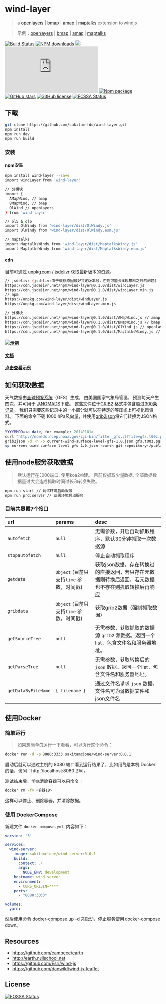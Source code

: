 # wind-layer

> a [openlayers](http://openlayers.org) | [bmap](https://map.baidu.com/) | [amap](https://ditu.amap.com/) | [maptalks](https://maptalks.org/) extension to windjs

> 示例：[openlayers](//sakitam-fdd.github.io/wind-layer/examples/index.html) |
 [bmap](//sakitam-fdd.github.io/wind-layer/examples/baidu.html) |
  [amap](//sakitam-fdd.github.io/wind-layer/examples/amap.html) | 
  [maptalks](//sakitam-fdd.github.io/wind-layer/examples/maptalks.html)

[![Build Status](https://travis-ci.org/sakitam-fdd/wind-layer.svg?branch=master)](https://www.travis-ci.org/sakitam-fdd/wind-layer)
[![NPM downloads](https://img.shields.io/npm/dm/wind-layer.svg)](https://npmjs.org/package/wind-layer)
[![](https://data.jsdelivr.com/v1/package/npm/wind-layer/badge)](https://www.jsdelivr.com/package/npm/wind-layer)
![JS gzip size](http://img.badgesize.io/https://unpkg.com/wind-layer/dist/windLayer.js?compression=gzip&label=gzip%20size:%20JS)
[![Npm package](https://img.shields.io/npm/v/wind-layer.svg)](https://www.npmjs.org/package/wind-layer)
[![GitHub stars](https://img.shields.io/github/stars/sakitam-fdd/wind-layer.svg)](https://github.com/sakitam-fdd/wind-layer/stargazers)
[![GitHub license](https://img.shields.io/badge/license-MIT-blue.svg)](https://raw.githubusercontent.com/sakitam-fdd/wind-layer/master/LICENSE)
[![FOSSA Status](https://app.fossa.io/api/projects/git%2Bgithub.com%2Fsakitam-fdd%2Fwind-layer.svg?type=shield)](https://app.fossa.io/projects/git%2Bgithub.com%2Fsakitam-fdd%2Fwind-layer?ref=badge_shield)

## 下载

```bash
git clone https://github.com/sakitam-fdd/wind-layer.git
npm install
npm run dev
npm run build
```

### 安装

#### npm安装

```bash
npm install wind-layer --save
import windLayer from 'wind-layer'

// 分模块
import {
  AMapWind, // amap
  BMapWind, // bmap
  OlWind // openlayers
} from 'wind-layer'

// ol5 & ol6
import OlWindy from 'wind-layer/dist/OlWindy.js'
import OlWindy from 'wind-layer/dist/OlWindy.esm.js'

// maptalks
import MaptalksWindy from 'wind-layer/dist/MaptalksWindy.js'
import MaptalksWindy from 'wind-layer/dist/MaptalksWindy.esm.js'

```

#### cdn

目前可通过 [unpkg.com](https://unpkg.com/wind-layer/dist/windLayer.js) /
 [jsdelivr](https://cdn.jsdelivr.net/npm/wind-layer@0.1.0/dist/windLayer.js) 获取最新版本的资源。

```bash
// jsdelivr (jsdelivr由于缓存原因最好锁定版本号，否则可能会出现意料之外的问题)
https://cdn.jsdelivr.net/npm/wind-layer@0.1.0/dist/windLayer.js
https://cdn.jsdelivr.net/npm/wind-layer@0.1.0/dist/windLayer.min.js
// npm
https://unpkg.com/wind-layer/dist/windLayer.js
https://unpkg.com/wind-layer/dist/windLayer.min.js

// 分模块
https://cdn.jsdelivr.net/npm/wind-layer@0.1.0/dist/AMapWind.js // amap
https://cdn.jsdelivr.net/npm/wind-layer@0.1.0/dist/BMapWind.js // bmap
https://cdn.jsdelivr.net/npm/wind-layer@0.1.0/dist/OlWind.js // openlayers
https://cdn.jsdelivr.net/npm/wind-layer@0.1.0/dist/MaptalksWindy.js // maptalks
```

#### [![示例](https://sakitam-fdd.github.io/wind-layer/windy.jpg)](https://jsfiddle.net/sakitamfdd/hgvdu76j/?utm_source=website&utm_medium=embed&utm_campaign=hgvdu76j)

#### [文档](//sakitam-fdd.github.io/wind-layer/)

#### [点击查看示例](//sakitam-fdd.github.io/wind-layer/examples/index.html)

## 如何获取数据

天气数据由[全球预报系统](http://en.wikipedia.org/wiki/Global_Forecast_System)（GFS）生成，
由美国国家气象局管理。 预测每天产生四次，并可用于
从[NOMADS](http://nomads.ncep.noaa.gov/)下载。 这些文件位于[GRIB2](http://en.wikipedia.org/wiki/GRIB)
格式并包含超过[300条记录](http://www.nco.ncep.noaa.gov/pmb/products/gfs/gfs.t00z.pgrbf00.grib2.shtml)。
我们只需要这些记录中的一小部分就可以在特定的等压线上可视化风资料。 下面的命令下载
1000 hPa风向量，并使用[grib2json](https://github.com/cambecc/grib2json)将它们转换为JSON格式。

```bash
YYYYMMDD=<a date, for example: 20140101>
curl "http://nomads.ncep.noaa.gov/cgi-bin/filter_gfs.pl?file=gfs.t00z.pgrb2.1p00.f000&lev_10_m_above_ground=on&var_UGRD=on&var_VGRD=on&dir=%2Fgfs.${YYYYMMDD}00" -o gfs.t00z.pgrb2.1p00.f000
grib2json -d -n -o current-wind-surface-level-gfs-1.0.json gfs.t00z.pgrb2.1p00.f000
cp current-wind-surface-level-gfs-1.0.json <earth-git-repository>/public/data/weather/current
```

## 使用node服务获取数据

> 默认运行在3000端口, 使用koa2构建。
  目前仅抓取少量数据, 全部数据数据量过大会造成抓取时间过长和转换失败。

```bash
npm run start // 调试环境启动服务
npm run prd:server // 部署环境启动服务
```

### 目前共暴露7个接口

| url | params | desc |
| :--- | :--- | :---------- |
| `autofetch` | `null` | 无需参数，开启自动抓取程序，默认30分钟抓取一次数据源 |
| `stopautofetch` | `null` | 停止自动抓取程序 |
| `getdata` | `Object` (目前只支持`time` 参数，时间戳) | 获取json数据，存在转换过的直接返回，若只存在元数据则转换后返回，若元数据也不存在则抓取转换后再响应 |
| `gribdata` | `Object` (目前只支持`time` 参数，时间戳) | 获取grib2数据（强制抓取数据） |
| `getSourceTree` | `null` | 无需参数，获取抓取的数据源 `grib2` 源数据。返回一个list，包含文件名和服务器地址。 |
| `getParseTree` | `null` | 无需参数，获取转换后的 `json` 数据。返回一个list，包含文件名和服务器地址。 |
| `getDataByFileName` | `{ filename }` | 通过文件名请求 `json` 数据，文件名可为源数据文件和json文件名 |

## 使用Docker

### 简单运行

> 如果想简单的运行一下看看，可以执行这个命令：

```bash
docker run -d -p 8080:3333 sakitamclone/wind-server:0.0.1
```

启动后就可以通过主机的 8080 端口看到运行结果了，比如用的是本机 Docker 的话，访问：http://localhost:8080 即可。

测试结束后，彻底清除容器可以用命令：

```bash
docker rm -fv <容器ID>
```

这样可以停止、删除容器，并清除数据。

### 使用 DockerCompose

新建文件 ``docker-compose.yml``, 内容如下：

```yaml
version: '3'

services:
  wind-server:
    image: sakitamclone/wind-server:0.0.1
    build:
      context: ./
      args:
        NODE_ENV: development
    hostname: wind-server
    environment:
      - CORS_ORIGIN=****
    ports:
      - "8080:3333"

volumes:
  yarn:

```

然后使用命令 docker-compose up -d 来启动，停止服务使用 docker-compose down。

## Resources

* https://github.com/cambecc/earth
* http://earth.nullschool.net
* https://github.com/Esri/wind-js
* https://github.com/danwild/wind-js-leaflet


## License
[![FOSSA Status](https://app.fossa.io/api/projects/git%2Bgithub.com%2Fsakitam-fdd%2Fwind-layer.svg?type=large)](https://app.fossa.io/projects/git%2Bgithub.com%2Fsakitam-fdd%2Fwind-layer?ref=badge_large)
